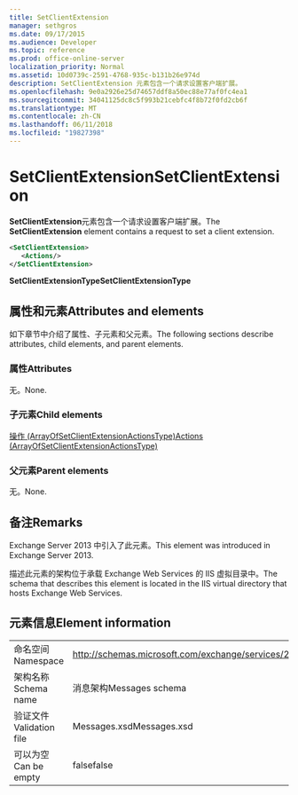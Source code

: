 ```yaml
---
title: SetClientExtension
manager: sethgros
ms.date: 09/17/2015
ms.audience: Developer
ms.topic: reference
ms.prod: office-online-server
localization_priority: Normal
ms.assetid: 10d0739c-2591-4768-935c-b131b26e974d
description: SetClientExtension 元素包含一个请求设置客户端扩展。
ms.openlocfilehash: 9e0a2926e25d74657ddf8a50ec88e77af0fc4ea1
ms.sourcegitcommit: 34041125dc8c5f993b21cebfc4f8b72f0fd2cb6f
ms.translationtype: MT
ms.contentlocale: zh-CN
ms.lasthandoff: 06/11/2018
ms.locfileid: "19827398"
---
```

# <a name="setclientextension"></a><span data-ttu-id="9344d-103">SetClientExtension</span><span class="sxs-lookup"><span data-stu-id="9344d-103">SetClientExtension</span></span>

<span data-ttu-id="9344d-104">**SetClientExtension**元素包含一个请求设置客户端扩展。</span><span class="sxs-lookup"><span data-stu-id="9344d-104">The **SetClientExtension** element contains a request to set a client extension.</span></span> 
  
```XML
<SetClientExtension>
   <Actions/>
</SetClientExtension>
```

 <span data-ttu-id="9344d-105">**SetClientExtensionType**</span><span class="sxs-lookup"><span data-stu-id="9344d-105">**SetClientExtensionType**</span></span>
## <a name="attributes-and-elements"></a><span data-ttu-id="9344d-106">属性和元素</span><span class="sxs-lookup"><span data-stu-id="9344d-106">Attributes and elements</span></span>

<span data-ttu-id="9344d-107">如下章节中介绍了属性、子元素和父元素。</span><span class="sxs-lookup"><span data-stu-id="9344d-107">The following sections describe attributes, child elements, and parent elements.</span></span>
  
### <a name="attributes"></a><span data-ttu-id="9344d-108">属性</span><span class="sxs-lookup"><span data-stu-id="9344d-108">Attributes</span></span>

<span data-ttu-id="9344d-109">无。</span><span class="sxs-lookup"><span data-stu-id="9344d-109">None.</span></span>
  
### <a name="child-elements"></a><span data-ttu-id="9344d-110">子元素</span><span class="sxs-lookup"><span data-stu-id="9344d-110">Child elements</span></span>

[<span data-ttu-id="9344d-111">操作 (ArrayOfSetClientExtensionActionsType)</span><span class="sxs-lookup"><span data-stu-id="9344d-111">Actions (ArrayOfSetClientExtensionActionsType)</span></span>](actions-arrayofsetclientextensionactionstype.md)
  
### <a name="parent-elements"></a><span data-ttu-id="9344d-112">父元素</span><span class="sxs-lookup"><span data-stu-id="9344d-112">Parent elements</span></span>

<span data-ttu-id="9344d-113">无。</span><span class="sxs-lookup"><span data-stu-id="9344d-113">None.</span></span>
  
## <a name="remarks"></a><span data-ttu-id="9344d-114">备注</span><span class="sxs-lookup"><span data-stu-id="9344d-114">Remarks</span></span>

<span data-ttu-id="9344d-115">Exchange Server 2013 中引入了此元素。</span><span class="sxs-lookup"><span data-stu-id="9344d-115">This element was introduced in Exchange Server 2013.</span></span>
  
<span data-ttu-id="9344d-116">描述此元素的架构位于承载 Exchange Web Services 的 IIS 虚拟目录中。</span><span class="sxs-lookup"><span data-stu-id="9344d-116">The schema that describes this element is located in the IIS virtual directory that hosts Exchange Web Services.</span></span>
  
## <a name="element-information"></a><span data-ttu-id="9344d-117">元素信息</span><span class="sxs-lookup"><span data-stu-id="9344d-117">Element information</span></span>

|||
|:-----|:-----|
|<span data-ttu-id="9344d-118">命名空间</span><span class="sxs-lookup"><span data-stu-id="9344d-118">Namespace</span></span>  <br/> |http://schemas.microsoft.com/exchange/services/2006/messages  <br/> |
|<span data-ttu-id="9344d-119">架构名称</span><span class="sxs-lookup"><span data-stu-id="9344d-119">Schema name</span></span>  <br/> |<span data-ttu-id="9344d-120">消息架构</span><span class="sxs-lookup"><span data-stu-id="9344d-120">Messages schema</span></span>  <br/> |
|<span data-ttu-id="9344d-121">验证文件</span><span class="sxs-lookup"><span data-stu-id="9344d-121">Validation file</span></span>  <br/> |<span data-ttu-id="9344d-122">Messages.xsd</span><span class="sxs-lookup"><span data-stu-id="9344d-122">Messages.xsd</span></span>  <br/> |
|<span data-ttu-id="9344d-123">可以为空</span><span class="sxs-lookup"><span data-stu-id="9344d-123">Can be empty</span></span>  <br/> |<span data-ttu-id="9344d-124">false</span><span class="sxs-lookup"><span data-stu-id="9344d-124">false</span></span>  <br/> |
   

